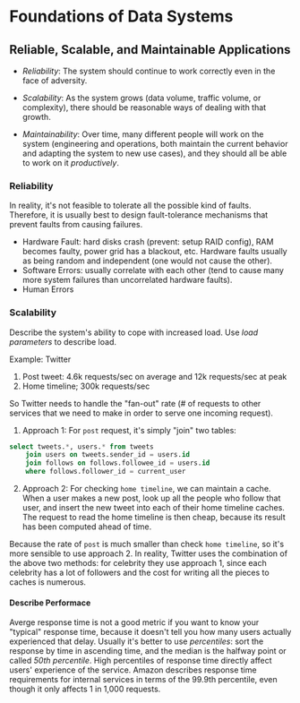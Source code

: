 # Foundations of Data Systems

## Reliable, Scalable, and Maintainable Applications

* *Reliability*: The system should continue to work correctly even in the face of adversity.

* *Scalability*: As the system grows (data volume, traffic volume, or complexity), there should be reasonable ways of dealing with that growth.
* *Maintainability*: Over time, many different people will work on the system (engineering and operations, both maintain the current behavior and adapting the system to new use cases), and they should all be able to work on it *productively*.

### Reliability

In reality, it's not feasible to tolerate all the possible kind of faults. Therefore, it is usually best to design fault-tolerance mechanisms that prevent faults from causing failures.



* Hardware Fault: hard disks crash (prevent: setup RAID config), RAM becomes faulty, power grid has a blackout, etc. Hardware faults usually as being random and independent (one would not cause the other).
* Software Errors: usually correlate with each other (tend to cause many more system failures than uncorrelated hardware faults).
* Human Errors

### Scalability

Describe the system's ability to cope with increased load. Use *load parameters* to describe load.



Example: Twitter 

1. Post tweet: 4.6k requests/sec on average and 12k requests/sec at peak
2. Home timeline; 300k requests/sec

So Twitter needs to handle the "fan-out" rate (# of requests to other services that we need to make in order to serve one incoming request).

1. Approach 1: For `post`  request, it's simply "join" two tables:

```sql
select tweets.*, users.* from tweets
	join users on tweets.sender_id = users.id
	join follows on follows.followee_id = users.id
	where follows.follower_id = current_user
```

2. Approach 2: For checking `home timeline`, we can maintain a cache. When a user makes a new post, look up all the people who follow that user, and insert the new tweet into each of their home timeline caches. The request to read the home timeline is then cheap, because its result has been computed ahead of time.

Because the rate of `post` is much smaller than check `home timeline`, so it's more sensible to use approach 2. In reality, Twitter uses the combination of the above two methods: for celebrity they use approach 1, since each celebrity has a lot of followers and the cost for writing all the pieces to caches is numerous.

#### Describe Performace

Averge response time is not a good metric if you want to know your "typical" response time, because it doesn't tell you how many users actually experienced that delay. Usually it's better to use *percentiles*: sort the response by time in ascending time, and the median is the halfway point or called *50th percentile*. High percentiles of response time directly affect users' experience of the service. Amazon describes response time requirements for internal services in terms of the 99.9th percentile, even though it only affects 1 in 1,000 requests.